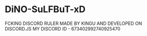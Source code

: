 # DiNO-SuLFBuT-xD
FCKING DISCORD RULER MADE BY KINGU AND DEVELOPED ON DISCORD.JS MY DISCORD ID - 673402992740925470
